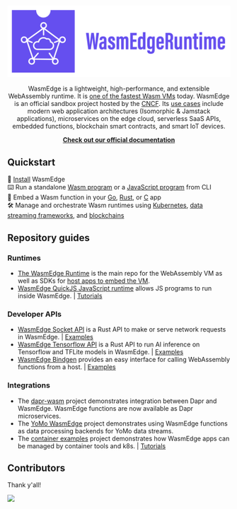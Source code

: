 <div align="center">
  
![WasmEdge Logo](https://github.com/WasmEdge/.github/raw/main/profile/wasmedge-runtime-logo.png)

WasmEdge is a lightweight, high-performance, and extensible WebAssembly runtime. It is [one of the fastest Wasm VMs](https://ieeexplore.ieee.org/document/9214403) today. WasmEdge is an official sandbox project hosted by the [CNCF](https://www.cncf.io/). Its [use cases](https://wasmedge.org/book/en/intro/use.html) include modern web application architectures (Isomorphic & Jamstack applications), microservices on the edge cloud, serverless SaaS APIs, embedded functions, blockchain smart contracts, and smart IoT devices.
  
**[Check out our official documentation](https://wasmedge.org/book/en/)**

</div>

## Quickstart

🚀 [Install](https://wasmedge.org/book/en/start/install.html) WasmEdge \
⌨️ Run a standalone [Wasm program](https://wasmedge.org/book/en/index.html#webassembly-examples) or a [JavaScript program](https://wasmedge.org/book/en/dev/js.html) from CLI \
🔌 Embed a Wasm function in your [Go](https://wasmedge.org/book/en/embed/go.html), [Rust](https://github.com/WasmEdge/WasmEdge/tree/master/bindings/rust), or [C](https://wasmedge.org/book/en/embed/c.html) app \
🛠 Manage and orchestrate Wasm runtimes using [Kubernetes](https://wasmedge.org/book/en/kubernetes.html), [data streaming frameworks](https://wasmedge.org/book/en/frameworks/app/yomo.html), and [blockchains](https://medium.com/ethereum-on-steroids/running-ethereum-smart-contracts-in-a-substrate-blockchain-56fbc27fc95a)

## Repository guides

### Runtimes

* [The WasmEdge Runtime](https://github.com/WasmEdge/WasmEdge) is the main repo for the WebAssembly VM as well as SDKs for [host apps to embed the VM](https://wasmedge.org/book/en/embed.html).
* [WasmEdge QuickJS JavaScript runtime](https://github.com/second-state/wasmedge-quickjs) allows JS programs to run inside WasmEdge. | [Tutorials](https://wasmedge.org/book/en/dev/js.html)

### Developer APIs

* [WasmEdge Socket API](https://github.com/second-state/wasmedge_wasi_socket) is a Rust API to make or serve network requests in WasmEdge. | [Examples](https://wasmedge.org/book/en/dev/rust/networking.html)
* [WasmEdge Tensorflow API](https://github.com/second-state/wasmedge_tensorflow_interface) is a Rust API to run AI inference on Tensorflow and TFLite models in WasmEdge. | [Examples](https://wasmedge.org/book/en/dev/rust/tensorflow.html)
* [WasmEdge Bindgen](https://github.com/second-state/wasmedge-bindgen) provides an easy interface for calling WebAssembly functions from a host. | [Examples](https://wasmedge.org/book/en/embed/go/function.html)

### Integrations

* The [dapr-wasm](https://github.com/second-state/dapr-wasm) project demonstrates integration between Dapr and WasmEdge. WasmEdge functions are now available as Dapr microservices.
* The [YoMo WasmEdge](https://github.com/yomorun/yomo-wasmedge-tensorflow) project demonstrates using WasmEdge functions as data processing backends for YoMo data streams.
* The [container examples](https://github.com/second-state/wasmedge-containers-examples) project demonstrates how WasmEdge apps can be managed by container tools and k8s. | [Tutorials](https://wasmedge.org/book/en/kubernetes.html)

## Contributors

Thank y'all!

<a href="https://github.com/wasmedge/wasmedge/graphs/contributors">
  <img src="https://contrib.rocks/image?repo=wasmedge/wasmedge" />
</a>


